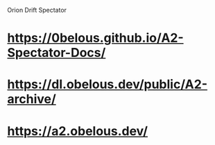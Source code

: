 Orion Drift Spectator

# https://0belous.github.io/A2-Spectator-Docs/

# https://dl.obelous.dev/public/A2-archive/

# https://a2.obelous.dev/
